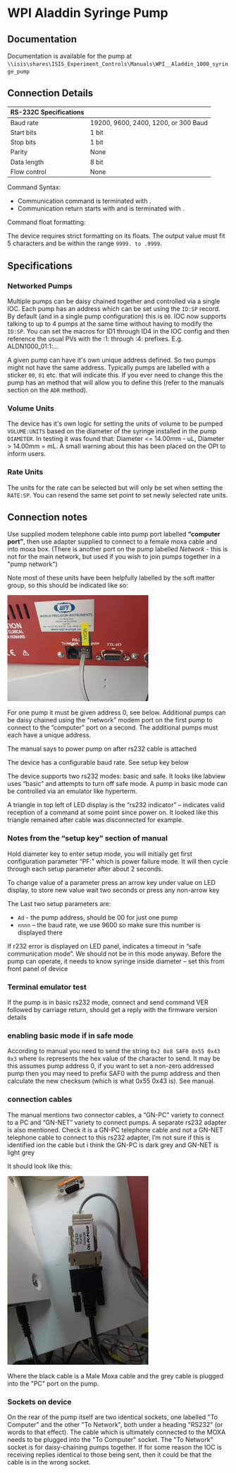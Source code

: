 # WPI Aladdin Syringe Pump

## Documentation

Documentation is available for the pump at `\\isis\shares\ISIS_Experiment_Controls\Manuals\WPI__Aladdin_1000_syringe_pump`

## Connection Details
  
|      RS-232C Specifications  |   |
|---------------|------------------|
|     Baud rate | 19200, 9600, 2400, 1200, or 300 Baud       |
|     Start bits| 1 bit            |
|     Stop bits | 1 bit            |
|        Parity | None             |
|   Data length | 8 bit            |
|  Flow control | None             |

Command Syntax:
 - Communication command is terminated with <CR>.
 - Communication return starts with <STX> and is terminated with <ETX>. 

Command float formatting:

The device requires strict formatting on its floats. The output value must fit 5 characters and be within the range `9999. to .9999`.

## Specifications

### Networked Pumps

Multiple pumps can be daisy chained together and controlled via a single IOC. Each pump has an address which can be set using the `ID:SP` record. By default (and in a single pump configuration) this is `00`. IOC now supports talking to up to 4 pumps at the same time without having to modify the `ID:SP`. You can set the macros for ID1 through ID4 in the IOC config and then reference the usual PVs with the :1: through :4: prefixes. E.g. ALDN1000_01:1:...

A given pump can have it's own unique address defined. So two pumps might not have the same address. Typically pumps are labelled with a sticker `00`, `01` etc. that will indicate this. If you ever need to change this the pump has an  method that will allow you to define this (refer to the manuals section on the `ADR` method).

### Volume Units

The device has it's own logic for setting the units of volume to be pumped `VOLUME:UNITS` based on the diameter of the syringe installed in the pump `DIAMETER`. In testing it was found that: Diameter <= 14.00mm - uL, Diameter > 14.00mm = mL. A small warning about this has been placed on the OPI to inform users.

### Rate Units

The units for the rate can be selected but will only be set when setting the `RATE:SP`. You can resend the same set point to set newly selected rate units.

## Connection notes

Use supplied modem telephone cable into pump port labelled **“computer port”**, then use adapter supplied to connect to a female moxa cable and into moxa box. (There is another port on the pump labelled _Network_ - this is not for the main network, but used if you wish to join pumps together in a "pump network")

Note most of these units have been helpfully labelled by the soft matter group, so this should be indicated like so:

<img src="WPI_aladdin_1.png" width=320>


For one pump it must be given address 0, see below. Additional pumps can be daisy chained using the “network” modem port on the first pump to connect to the “computer” port on a second. The additional pumps must each have a unique address.

The manual says to power pump on after rs232 cable is attached

The device has a configurable baud rate. See setup key below

The device supports two rs232 modes: basic and safe. It looks like labview uses “basic” and attempts to turn off safe mode. A pump in basic mode can be controlled via an emulator like hyperterm.
 
A triangle in top left of LED display is the “rs232 indicator” – indicates valid reception of a command at some point since power on. It looked like this triangle remained after cable was disconnected for example. 
 
### Notes from the “setup key” section of manual
Hold diameter key to enter setup mode, you will initially get first configuration parameter “PF:” which is power failure mode. It will then cycle through each setup parameter after about 2 seconds.

To change value of a parameter press an arrow key under value on LED display, to store new value wait two seconds or press any non-arrow key

The Last two setup parameters are:
* `Ad`  - the pump address, should be 00 for just one pump
* `nnnn` – the baud rate, we use 9600 so make sure this number is displayed there

If r232 error is displayed on LED panel, indicates a timeout in “safe communication mode”. We should not be in this mode anyway.
Before the pump can operate, it needs to know syringe inside diameter – set this from front panel of device

### Terminal emulator test 
If the pump is in basic rs232 mode, connect and send command 
VER 
followed by carriage return, should get a reply with the firmware version details

### enabling basic mode if in safe mode

According to manual you need to send the string `0x2 0x8 SAF0 0x55 0x43 0x3` where `0x` represents the hex value of the character to send. It may be this assumes pump address 0, if you want to set a non-zero addressed pump then you may need to prefix SAF0 with the pump address and then calculate the new checksum (which is what 0x55 0x43 is). See manual.

### connection cables

The manual mentions two connector cables, a “GN-PC” variety to connect to a PC and “GN-NET” variety to connect pumps. A separate rs232 adapter is also mentioned. Check it is a GN-PC telephone cable and not a GN-NET telephone cable to connect to this rs232 adapter, I’m not sure if this is identified ion the cable but i think the GN-PC is dark grey and GN-NET is light grey

It should look like this: 

<img src="WPI_aladdin_2.png" width=320>

Where the black cable is a Male Moxa cable and the grey cable is plugged into the "PC" port on the pump. 

### Sockets on device

On the rear of the pump itself are two identical sockets, one labelled "To Computer" and the other "To Network", both under a heading "RS232" (or words to that effect).  The cable which is ultimately connected to the MOXA needs to be plugged into the "To Computer" socket.  The "To Network" socket is for daisy-chaining pumps together.  If for some reason the IOC is receiving replies identical to those being sent, then it could be that the cable is in the wrong socket.
